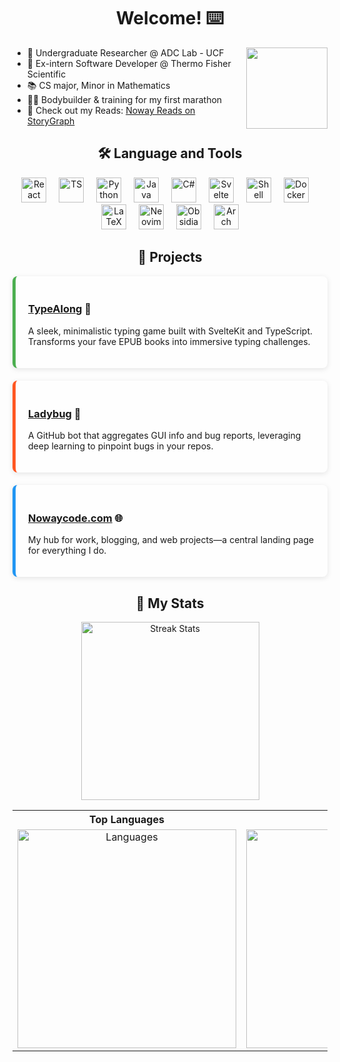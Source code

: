 <h1 align="center">Welcome! ⌨️</h1>
<img align="right" height="130" src="https://carboncostume.com/wordpress/wp-content/uploads/2021/12/orbponderingwizard-meme.jpg">

<!-- About Me -->
<ul>
  <li>🔬 Undergraduate Researcher @ ADC Lab - UCF</li>
  <li>🔭 Ex-intern Software Developer @ Thermo Fisher Scientific</li>
  <li>📚 CS major, Minor in Mathematics</li>
  <li>🏋️‍♂️ Bodybuilder & training for my first marathon</li>
  <li>📖 Check out my Reads: <a href="https://app.thestorygraph.com/profile/nowayreads">Noway Reads on StoryGraph</a></li>
</ul>

<!-- Tools -->
<h2 align="center">🛠 Language and Tools</h2>
<div align="center">
  <img src="https://skillicons.dev/icons?i=react" height="40" alt="React" />
  <img width="12" />
  <img src="https://skillicons.dev/icons?i=typescript" height="40" alt="TS" />
  <img width="12" />
  <img src="https://skillicons.dev/icons?i=python" height="40" alt="Python" />
  <img width="12" />
  <img src="https://skillicons.dev/icons?i=java" height="40" alt="Java" />
  <img width="12" />
  <img src="https://skillicons.dev/icons?i=cs" height="40" alt="C#" />
  <img width="12" />
  <img src="https://skillicons.dev/icons?i=svelte" height="40" alt="Svelte" />
  <img width="12" />
  <img src="https://skillicons.dev/icons?i=bash" height="40" alt="Shell" />
  <img width="12" />
  <img src="https://skillicons.dev/icons?i=docker" height="40" alt="Docker" />
  <img width="12" />
  <img src="https://skillicons.dev/icons?i=latex" height="40" alt="LaTeX" />
  <img width="12" />
  <img src="https://skillicons.dev/icons?i=neovim" height="40" alt="Neovim" />
  <img width="12" />
  <img src="https://skillicons.dev/icons?i=obsidian" height="40" alt="Obsidian" />
  <img width="12" />
  <img src="https://skillicons.dev/icons?i=arch" height="40" alt="Arch" />
</div>
<!-- Projects -->
<h2 align="center">🚀 Projects</h2>
<div style="max-width: 800px; margin: 0 auto; display: flex; flex-direction: column; gap: 20px;">
  <div style="background: #fefefe; border-left: 5px solid #4caf50; padding: 20px; border-radius: 8px; box-shadow: 0 2px 8px rgba(0,0,0,0.1);">
    <h3><a href="https://github.com/noway-code/TypeAlongSvelte">TypeAlong</a> 📖</h3>
    <p>
      A sleek, minimalistic typing game built with SvelteKit and TypeScript. Transforms your fave EPUB books into immersive typing challenges.
    </p>
  </div>

  <div style="background: #fefefe; border-left: 5px solid #ff5722; padding: 20px; border-radius: 8px; box-shadow: 0 2px 8px rgba(0,0,0,0.1);">
    <h3><a href="https://github.com/LadyBugML/ladybug">Ladybug</a> 🐞</h3>
    <p>
      A GitHub bot that aggregates GUI info and bug reports, leveraging deep learning to pinpoint bugs in your repos.
    </p>
  </div>

  <div style="background: #fefefe; border-left: 5px solid #2196f3; padding: 20px; border-radius: 8px; box-shadow: 0 2px 8px rgba(0,0,0,0.1);">
    <h3><a href="https://github.com/Noway-code/timetocook">Nowaycode.com</a> 🌐</h3>
    <p>
      My hub for work, blogging, and web projects—a central landing page for everything I do.
    </p>
  </div>
</div>

<!-- Stats -->
<h2 align="center">🎏 My Stats</h2>
<div align="center">
  <img src="https://streak-stats.demolab.com?user=noway-code&locale=en&mode=daily&theme=nord&hide_border=false&border_radius=5&order=3" height="285" alt="Streak Stats" />
  <br/>
  <table align="center">
    <tr>
      <th>Top Languages</th>
      <th>Top Scripts</th>
    </tr>
    <tr>
      <td align="center">
        <img src="https://github-readme-stats.vercel.app/api/top-langs?username=noway-code&locale=en&hide_title=true&layout=donut-vertical&card_width=330&langs_count=6&theme=nord&hide_border=false&order=2&hide=shell,html,css,lua,jupyter%20notebook" height="350" alt="Languages" />
      </td>
      <td align="center">
        <img src="https://github-readme-stats.vercel.app/api/top-langs?username=noway-code&locale=en&hide_title=true&layout=donut-vertical&card_width=330&langs_count=5&theme=nord&hide_border=false&order=2&hide=c,javascript,typescript,svelte,java,jupyter" height="350" alt="Scripts" />
      </td>
    </tr>
  </table>
</div>

